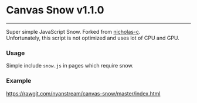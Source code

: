 # Canvas Snow v1.1.0

---

Super simple JavaScript Snow. Forked from [nicholas-c](https://github.com/nicholas-c/canvas-snow).  
Unfortunately, this script is not optimized and uses lot of CPU and GPU.

### Usage

Simple include `snow.js` in pages which require snow.

### Example

https://rawgit.com/nyanstream/canvas-snow/master/index.html
